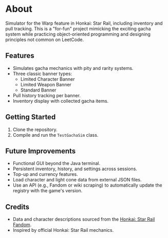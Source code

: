 # About

Simulator for the Warp feature in Honkai: Star Rail, including inventory and pull tracking. This is a "for-fun" project mimicking the exciting gacha system while practicing object-oriented programming and designing principles not common on LeetCode.

## Features

- Simulates gacha mechanics with pity and rarity systems.
- Three classic banner types:
  - Limited Character Banner
  - Limited Weapon Banner
  - Standard Banner
- Pull history tracking per banner.
- Inventory display with collected gacha items.

## Getting Started

1. Clone the repository.
2. Compile and run the `TestGachaSim` class.

## Future Improvements

- Functional GUI beyond the Java terminal.
- Persistent inventory, history, and settings across sessions.
- Top-up and currency features.
- Load character and light cone data from external JSON files.
- Use an API (e.g., Fandom or wiki scraping) to automatically update the registry with the game's version.

## Credits

- Data and character descriptions sourced from the [Honkai: Star Rail Fandom](https://hsr.fandom.com/).
- Inspired by official Honkai: Star Rail mechanics.
